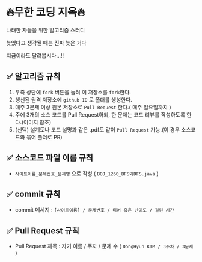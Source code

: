 # 🔥무한 코딩 지옥🔥
<p>나태한 자들을 위한 알고리즘 스터디</p>
<p>늦었다고 생각될 때는 진짜 늦은 거다</p>
<p>지금이라도 달려봅시다...!!</p>

## ✅ 알고리즘 규칙
1. 우측 상단에 ```fork``` 버튼을 눌러 이 저장소를 ```fork```한다.
2. 생선된 원격 저장소에 ```github ID``` 로 폴더를 생성한다.
3. 매주 3문제 이상 원본 저장소로 ```Pull Request``` 한다.( 매주 일요일까지 )
4. 주에 3개의 소스 코드를 Pull Request하되, 한 문제는 코드 리뷰를 작성하도록 한다.(이미지 참조)
5. (선택) 설계도나 코드 설명과 같은 .pdf도 같이 ```Pull Request``` 가능.(이 경우 소스코드와 묶어 폴더로 PR)

## ✅ 소스코드 파일 이름 규칙
* ```사이트이름_문제번호_문제명``` 으로 작성 ( ```BOJ_1260_BFS와DFS.java``` )

## ✅ commit 규칙
* commit 메세지 : ```[사이트이름] / 문제번호 / 티어 혹은 난이도 / 걸린 시간```

## ✅ Pull Request 규칙
* Pull Request 제목 : 자기 이름 / 주자 / 문제 수 ( ```DongHyun KIM / 3주차 / 3문제``` )
